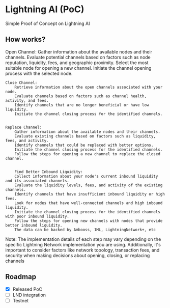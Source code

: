 # Lightning AI (PoC)

Simple Proof of Concept on Lightning AI

## How works?

 Open Channel:
    	Gather information about the available nodes and their channels.
    	Evaluate potential channels based on factors such as node reputation, liquidity, fees, and geographic proximity.
    	Select the most suitable node for opening a new channel.
    	Initiate the channel opening process with the selected node.

   	Close Channel:
    	Retrieve information about the open channels associated with your node.
    	Evaluate channels based on factors such as channel health, activity, and fees.
    	Identify channels that are no longer beneficial or have low liquidity.
    	Initiate the channel closing process for the identified channels.


   	Replace Channel:
    	Gather information about the available nodes and their channels.
    	Evaluate existing channels based on factors such as liquidity, fees, and activity.
    	Identify channels that could be replaced with better options.
    	Initiate the channel closing process for the identified channels.
    	Follow the steps for opening a new channel to replace the closed channel.


    	Find Better Inbound Liquidity:
    	Collect information about your node's current inbound liquidity and its associated channels.
    	Evaluate the liquidity levels, fees, and activity of the existing channels.
    	Identify channels that have insufficient inbound liquidity or high fees.
    	Look for nodes that have well-connected channels and high inbound liquidity.
    	Initiate the channel closing process for the identified channels with poor inbound liquidity.
    	Follow the steps for opening new channels with nodes that provide better inbound liquidity.
    	The data can be backed by Ambooss, 1ML, LightningNetwork+, etc

Note: The implementation details of each step may vary depending on the specific Lightning Network implementation you are using. Additionally, it's important to consider factors like network topology, transaction fees, and security when making decisions about opening, closing, or replacing channels

## Roadmap

- [x] Released PoC
- [ ] LND integration
- [ ] Testnet
